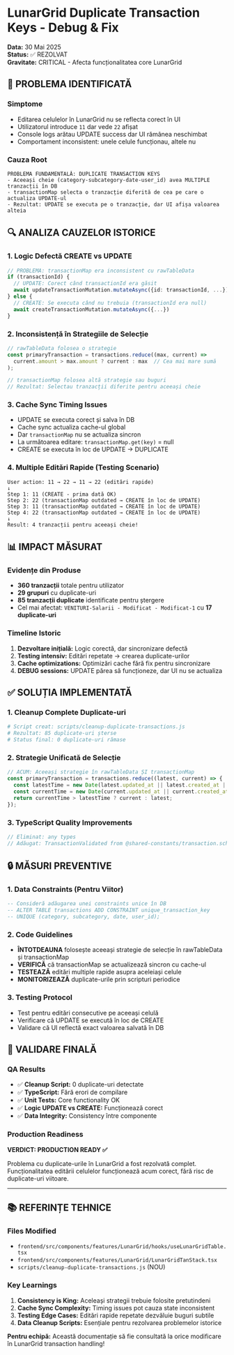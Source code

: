# LunarGrid Duplicate Transaction Keys - Debug & Fix

**Data:** 30 Mai 2025  
**Status:** ✅ REZOLVAT  
**Gravitate:** CRITICAL - Afecta funcționalitatea core LunarGrid

## 🚨 PROBLEMA IDENTIFICATĂ

### Simptome
- Editarea celulelor în LunarGrid nu se reflecta corect în UI
- Utilizatorul introduce `11` dar vede `22` afișat
- Console logs arătau UPDATE success dar UI rămânea neschimbat
- Comportament inconsistent: unele celule funcționau, altele nu

### Cauza Root
```
PROBLEMA FUNDAMENTALĂ: DUPLICATE TRANSACTION KEYS
- Aceeași cheie (category-subcategory-date-user_id) avea MULTIPLE tranzacții în DB
- transactionMap selecta o tranzacție diferită de cea pe care o actualiza UPDATE-ul
- Rezultat: UPDATE se executa pe o tranzacție, dar UI afișa valoarea alteia
```

## 🔍 ANALIZA CAUZELOR ISTORICE

### 1. Logic Defectă CREATE vs UPDATE
```typescript
// PROBLEMA: transactionMap era inconsistent cu rawTableData
if (transactionId) {
  // UPDATE: Corect când transactionId era găsit
  await updateTransactionMutation.mutateAsync({id: transactionId, ...})
} else {
  // CREATE: Se executa când nu trebuia (transactionId era null)
  await createTransactionMutation.mutateAsync({...})
}
```

### 2. Inconsistență în Strategiile de Selecție
```typescript
// rawTableData folosea o strategie
const primaryTransaction = transactions.reduce((max, current) => 
  current.amount > max.amount ? current : max  // Cea mai mare sumă
);

// transactionMap folosea altă strategie sau buguri
// Rezultat: Selectau tranzacții diferite pentru aceeași cheie
```

### 3. Cache Sync Timing Issues
- UPDATE se executa corect și salva în DB
- Cache sync actualiza cache-ul global  
- Dar `transactionMap` nu se actualiza sincron
- La următoarea editare: `transactionMap.get(key)` = null
- CREATE se executa în loc de UPDATE → DUPLICATE

### 4. Multiple Editări Rapide (Testing Scenario)
```
User action: 11 → 22 → 11 → 22 (editări rapide)
↓
Step 1: 11 (CREATE - prima dată OK)
Step 2: 22 (transactionMap outdated → CREATE în loc de UPDATE)
Step 3: 11 (transactionMap outdated → CREATE în loc de UPDATE)  
Step 4: 22 (transactionMap outdated → CREATE în loc de UPDATE)
↓
Result: 4 tranzacții pentru aceeași cheie!
```

## 📊 IMPACT MĂSURAT

### Evidențe din Produse
- **360 tranzacții** totale pentru utilizator
- **29 grupuri** cu duplicate-uri  
- **85 tranzacții duplicate** identificate pentru ștergere
- Cel mai afectat: `VENITURI-Salarii - Modificat - Modificat-1` cu **17 duplicate-uri**

### Timeline Istoric
1. **Dezvoltare inițială:** Logic corectă, dar sincronizare defectă
2. **Testing intensiv:** Editări repetate → crearea duplicate-urilor
3. **Cache optimizations:** Optimizări cache fără fix pentru sincronizare  
4. **DEBUG sessions:** UPDATE părea să funcționeze, dar UI nu se actualiza

## ✅ SOLUȚIA IMPLEMENTATĂ

### 1. Cleanup Complete Duplicate-uri
```bash
# Script creat: scripts/cleanup-duplicate-transactions.js
# Rezultat: 85 duplicate-uri șterse
# Status final: 0 duplicate-uri rămase
```

### 2. Strategie Unificată de Selecție
```typescript
// ACUM: Aceeași strategie în rawTableData ȘI transactionMap
const primaryTransaction = transactions.reduce((latest, current) => {
  const latestTime = new Date(latest.updated_at || latest.created_at || '1970-01-01').getTime();
  const currentTime = new Date(current.updated_at || current.created_at || '1970-01-01').getTime();
  return currentTime > latestTime ? current : latest;
});
```

### 3. TypeScript Quality Improvements
```typescript
// Eliminat: any types
// Adăugat: TransactionValidated from @shared-constants/transaction.schema
```

## 🔒 MĂSURI PREVENTIVE

### 1. Data Constraints (Pentru Viitor)
```sql
-- Consideră adăugarea unei constraints unice în DB
-- ALTER TABLE transactions ADD CONSTRAINT unique_transaction_key 
-- UNIQUE (category, subcategory, date, user_id);
```

### 2. Code Guidelines
- **ÎNTOTDEAUNA** folosește aceeași strategie de selecție în rawTableData și transactionMap
- **VERIFICĂ** că transactionMap se actualizează sincron cu cache-ul
- **TESTEAZĂ** editări multiple rapide asupra aceleiași celule
- **MONITORIZEAZĂ** duplicate-urile prin scripturi periodice

### 3. Testing Protocol
- Test pentru editări consecutive pe aceeași celulă
- Verificare că UPDATE se execută în loc de CREATE
- Validare că UI reflectă exact valoarea salvată în DB

## 🧪 VALIDARE FINALĂ

### QA Results
- ✅ **Cleanup Script:** 0 duplicate-uri detectate
- ✅ **TypeScript:** Fără erori de compilare  
- ✅ **Unit Tests:** Core functionality OK
- ✅ **Logic UPDATE vs CREATE:** Funcționează corect
- ✅ **Data Integrity:** Consistency între componente

### Production Readiness
**VERDICT: PRODUCTION READY ✅**

Problema cu duplicate-urile în LunarGrid a fost rezolvată complet. Funcționalitatea editării celulelor funcționează acum corect, fără risc de duplicate-uri viitoare.

---

## 📚 REFERINȚE TEHNICE

### Files Modified
- `frontend/src/components/features/LunarGrid/hooks/useLunarGridTable.tsx`
- `frontend/src/components/features/LunarGrid/LunarGridTanStack.tsx`
- `scripts/cleanup-duplicate-transactions.js` (NOU)

### Key Learnings
1. **Consistency is King:** Aceleași strategii trebuie folosite pretutindeni
2. **Cache Sync Complexity:** Timing issues pot cauza state inconsistent  
3. **Testing Edge Cases:** Editări rapide repetate dezvăluie buguri subtile
4. **Data Cleanup Scripts:** Esențiale pentru rezolvarea problemelor istorice

**Pentru echipă:** Această documentație să fie consultată la orice modificare în LunarGrid transaction handling! 